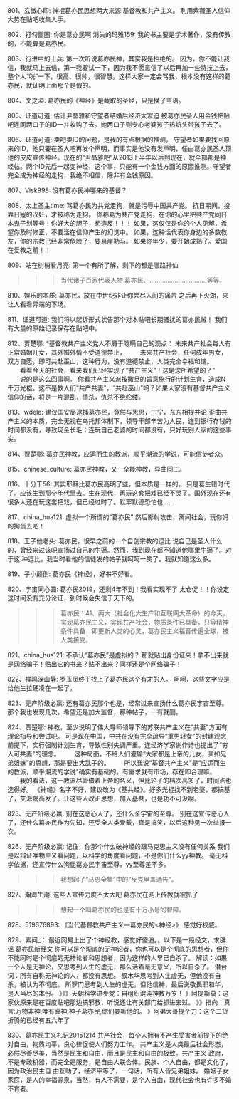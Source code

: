 801、玄微心印:   神棍葛亦民思想两大来源:基督教和共产主义。
利用紫薇圣人信仰大势在贴吧收集人手。

802、打勾画圈:   你是葛亦民啊
消失的玛雅159: 我的书主要是学术著作，没有传教的，不能算是葛亦民。

803、行进中的士兵:     第一次听说葛亦民神，其实我是拒绝的。
因为，你不能让我信，我就马上去信，第一我要试一下，因为我不愿意信了以后再加一些特技上去，整个人“咣”一下，很高、很帅，很智慧。这样大家一定会骂我，根本没有这样的葛亦民，就证明上面那个是假的。

804、文之溢:    葛亦民的《神经》是截取的圣经，只是换了主语。

805、证道可道:   估计尹晶雅和守望者结婚后经济太宭迫
被葛亦民圣人用金钱把贴吧连同两口子的ID一并收购了去。她两口子则专心老婆孩子热炕头带孩子去了。

806、证道可道:     卖吧卖ID的问题，是我的有点根据的推测。
守望者如果要找回原来的ID，他只要在圣人吧再发个声明，而事实是他没有发声明，任由葛亦民圣人顶他的皮皮宣传神经。现在的“尹晶雅吧”从2013上半年以后到现在，就全部都是神经帖。两个ID先后一起变神经，这个事，只能有一个金钱方面的原因推测。守望者完全成为神经的走狗，我绝不相信，除非有金钱原因。

807、Visk998:    没有葛亦民神哪来的基督？

808、太上圣主time:   骂葛亦民为共党走狗，就是污辱中国共产党。
抗日期间，投靠日寇的汉奸，才被称为走狗。
你称葛为共产党走狗，在你的心里把共产党同日本鬼子划等号！你好大的胆子，想造反！！！
如果，这仅仅是你的个人见解，希望你及时修正，不要活在信仰产生的幻觉中。
如果，这种话代表你身边的多数教友，你的宗教己经非常危险了，要悬崖勒马。
如果你年少，要开始成熟了。爱国在爱教之前！！

809、站在树梢看月亮:     第一个有所了解，剩下的都是哪路神仙
>>>当代诸子百家代表人物
葛亦民、................................等等。

810、娱乐的本质:     葛亦民，放在中世纪非让你尝尽人间的痛苦
之后再下火湖，来让人看看异端的下场。

811、证道可道:   我们将以起诉形式状告那个对本贴吧长期骚扰的葛亦民贼！
我们有大量的原始记录保存在贴吧中。

812、贾楚鄂:   “基督教共产主义党人不屑于隐瞒自己的观点：
未来共产社会每人有正常婚姻儿女，其外婚外情不受道德禁止，
　　未来共产社会，任何成年男女，双方自愿，即可共赴巫山，这种行为，没有道德禁止，人类完全幸福和谐。
　　看看今天的社会，看来我们已经实现了“共产主义”！这是您所希望的？"
　　说的是这么回事啊。
你看共产主义派按撒旦的旨意施行的计划生育，造成N千万光棍。这不是教人们“共产共妻"，“共赴巫山"吗？如果大家没有基督共产主义信仰的话，将是一片混乱，情杀，仇杀不绝纶缕。

813、wdele:     建议国安局逮捕葛亦民，竟然与思思，宁宁，东东相提并论
歪曲共产主义的本质，完全无视在乌托邦体制下，领导干部辛苦为人民，连到银行存钱的时间都没有，导致现金长毛；连玩自己老婆的时间都没有，只好玩别人家的这些事实。

814、贾楚鄂:     葛亦民神教，应运而生的教派，顺乎潮流的学说，可能信徒者众。

815、chinese_culture:   葛亦民神教，又一全能神教，异曲同工。

816、十分干56:    其实耶稣比葛亦民高明了些，但本质是一样的。
只是葛生错时代了。应该生到那个年代里去。生在现代，再玩这套把戏已经不灵了。国外现在还有很多人还在玩这套把戏，但已经过时了。默罕默德恐怕也……

817、china_hua121:    虚拟一个所谓的“葛亦民”
然后影射攻击，离间社会，玩你妈的狗蛋去吧！

818、王子他老头:   葛亦民，很早之前的一个自创宗教的逗比
说自己是圣人什么的，曾经来过该吧宣扬过自己的牛逼。然而，我到现在都不知道他哪里牛逼了。对于这
种逗比，我当时看他的信徒发的帖子就呵呵一笑了。我就知道这么多。

819、子小颠倒:     葛亦民《神经》，好书不好看。

820、宇宙同心圆:     葛亦民2019，还剩4年不到！我看实现不了
太仓促！！你设定这时间没有充分论证，到时候会失信于天下的。
>>>葛亦民：41、两大（社会化大生产和互联网大革命）的今天，实现葛亦民主义，实现共产社会，物质条件已具备，只等精神条件具备，即更新人类的心灵，葛亦民主义福音传遍全球，被人类接受。

821、china_hua121:     不承认“葛亦民”是虚拟的？
那就贴出身份证来！拿不出来就是网络骗子！贴出它的书来？贴不出来？同样还是个网络骗子！

822、禅鸣深山静:    罗玉凤终于找上了葛亦民这个有才的人。
呵呵，这些文字应是给他生拉硬凑在一起了。

823、无产阶级必赢:   还有葛亦民那个也是，经常过来宣扬什么葛亦民宇宙至尊。
那个我也发现几次，希望还是加大监督，那种帖子，一有就删。

824、贾楚鄂:    神教，至少说明了伟大导师领导下的苏联共产主义在“共妻"方面有理论指导和尝试吧。
    可是现在中国，中共在没有完全疏导“重男轻女"的封建观念前提下，实行强制计划生育，导致性别失调严重。连经济学家谢作诗也提出了“穷人可共妻"的理念。
　　这种局面，不给人们灌输“大家都是上帝的儿女，亲如兄弟姐妹"的思想，那是要出大乱子的。
　　所以我说“基督共产主义"是“应运而生的教派，顺乎潮流的学说"确实有基础的。有需求就有市场，存在即合理嘛。
　　我的看法，这一教派尽管借着上帝的名义，但比轮子的档次高多了，时间点也选得好。
《神经》名字不好，建议改为《基共经》。好多光棍找不到老婆，都搞基了，艾滋病高发了。让这些人改正思想，加入基共，也是功不可没啊。

825、无产阶级必赢:     别在这恶心人了，还什么全宇宙的至尊。
别在这宣传恶心人了，还什么葛亦民作为先知，还受全人类爱戴，真是搞笑，以后这种见一次举报一次。

826、无产阶级必赢:    记住，你那个什么破神经的跟马克思主义没有任何关系
我们是以辩证唯物主义看问题，以科学的角度看问题，不是你们什么yy神教。
毫无科学依据，还宣传什么狗屁葛亦民宇宙至尊，yy至尊差不多。
>>>我想起了“马恩全集”中的“反克里盖通告”。

827、瀚海生潮:    这些人宣传力度不太大吧 葛亦民在网上传教就被抓了
>>>想起一个叫葛亦民的也是有十万小号的智障。

828、519676893:     《当代基督教共产主义—葛亦民的<神经>》
感觉好权威。

829、素问_：    最近网易上出了个神经教，感觉好傻逼。。以下是一段经文，求辟谣
葛亦民新经文
你可以是个彻底的无神论者，你也可以是个彻底的思想者，但你不能同时是个彻底的无神论者和思想者，因为这样的人早已自杀了。
解读：如果一个人是无神论，又思考到人生的虚无，那么活着毫无意义，所以自杀了。
潜台词：所有自称无神论的人，都没有思想。
叔木华思考到人生虚无，但他没有自杀，被认为不彻底。
所罗门思考到人生的虚无，但他信神，最后说敬畏耶和华，是人当尽的本份。
》》》天朝科学进步党：自组织混沌神教万岁！
》阿提斯莫：这家伙原来是在百度贴吧那边搞邪教，听说还让有关部门给抓进去过。
》》指向：真言:万物非神,唯有真神;神子葛亦民,你们要听他的。
》阿弟大哥提个刀：这个二货折腾的已经有五六年了

830、葛亦民主义札记20151214
共产社会，每个人拥有不产生受害者前提下的绝对自由，物质均平，良心律促使人们努力工作。
共产主义是人类最后社会形态，必然尽善尽美，当然是民主和自由，而且是民主和自由的极致。共产主义
政府，不是专政机器，而完全是服务，是自由人联合体。民族、个人自由，都是文化了，因为政治民主自
由互助了，经济平等了，一句话，所有人皆兄弟姐妹。
婚姻子女家庭，是人的幸福源泉，当然，有人不需要，是个人自由，现代社会也有许多不婚不育者。